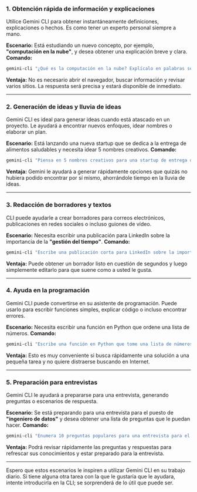### 1. Obtención rápida de información y explicaciones

Utilice Gemini CLI para obtener instantáneamente definiciones, explicaciones o hechos. Es como tener un experto personal siempre a mano.

**Escenario:** Está estudiando un nuevo concepto, por ejemplo, **"computación en la nube"**, y desea obtener una explicación breve y clara.
**Comando:**

```bash
gemini-cli "¿Qué es la computación en la nube? Explícalo en palabras sencillas."
```

**Ventaja:** No es necesario abrir el navegador, buscar información y revisar varios sitios. La respuesta será precisa y estará disponible de inmediato.

-----

### 2. Generación de ideas y lluvia de ideas

Gemini CLI es ideal para generar ideas cuando está atascado en un proyecto. Le ayudará a encontrar nuevos enfoques, idear nombres o elaborar un plan.

**Escenario:** Está lanzando una nueva startup que se dedica a la entrega de alimentos saludables y necesita idear 5 nombres creativos.
**Comando:**

```bash
gemini-cli "Piensa en 5 nombres creativos para una startup de entrega de alimentos saludables. Los nombres deben ser cortos y pegadizos."
```

**Ventaja:** Gemini le ayudará a generar rápidamente opciones que quizás no hubiera podido encontrar por sí mismo, ahorrándole tiempo en la lluvia de ideas.

-----

### 3. Redacción de borradores y textos

CLI puede ayudarle a crear borradores para correos electrónicos, publicaciones en redes sociales o incluso guiones de vídeo.

**Escenario:** Necesita escribir una publicación para LinkedIn sobre la importancia de la **"gestión del tiempo"**.
**Comando:**

```bash
gemini-cli "Escribe una publicación corta para LinkedIn sobre la importancia de la gestión del tiempo. La publicación debe contener 3 consejos prácticos."
```

**Ventaja:** Puede obtener un borrador listo en cuestión de segundos y luego simplemente editarlo para que suene como a usted le gusta.

-----

### 4. Ayuda en la programación

Gemini CLI puede convertirse en su asistente de programación. Puede usarlo para escribir funciones simples, explicar código o incluso encontrar errores.

**Escenario:** Necesita escribir una función en Python que ordene una lista de números.
**Comando:**

```bash
gemini-cli "Escribe una función en Python que tome una lista de números y la devuelva ordenada de forma ascendente."
```

**Ventaja:** Esto es muy conveniente si busca rápidamente una solución a una pequeña tarea y no quiere distraerse buscando en Internet.

-----

### 5. Preparación para entrevistas

Gemini CLI le ayudará a prepararse para una entrevista, generando preguntas o escenarios de respuesta.

**Escenario:** Se está preparando para una entrevista para el puesto de **"ingeniero de datos"** y desea obtener una lista de preguntas que le puedan hacer.
**Comando:**

```bash
gemini-cli "Enumera 10 preguntas populares para una entrevista para el puesto de ingeniero de datos. Da una respuesta breve a cada una."
```

**Ventaja:** Podrá revisar rápidamente las preguntas y respuestas para refrescar sus conocimientos y estar preparado para la entrevista.

-----

Espero que estos escenarios le inspiren a utilizar Gemini CLI en su trabajo diario. Si tiene alguna otra tarea con la que le gustaría que le ayudara, intente introducirla en la CLI; se sorprenderá de lo útil que puede ser.